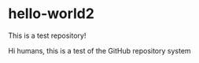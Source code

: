 # hello-world2
This is a test repository!

Hi humans, this is a test of the GitHub repository system
